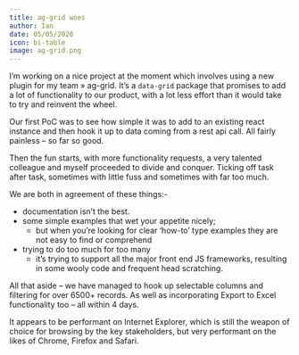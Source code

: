 ```yaml
---
title: ag-grid woes
author: Ian
date: 05/05/2020
icon: bi-table
image: ag-grid.png
---
```


I’m working on a nice project at the moment which involves using a new plugin for my team &raquo; ag-grid. It’s a `data-grid` package that promises to add a lot of functionality to our product, with a lot less effort than it would take to try and reinvent the wheel.

Our first PoC was to see how simple it was to add to an existing react instance and then hook it up to data coming from a rest api call. All fairly painless – so far so good.

Then the fun starts, with more functionality requests, a very talented colleague and myself proceeded to divide and conquer. Ticking off task after task, sometimes with little fuss and sometimes with far too much.

We are both in agreement of these things:-

- documentation isn’t the best.
- some simple examples that wet your appetite nicely;
  - but when you’re looking for clear ‘how-to’ type examples they are not easy to find or comprehend
- trying to do too much for too many
  - it’s trying to support all the major front end JS frameworks, resulting in some wooly code and frequent head scratching.

All that aside – we have managed to hook up selectable columns and filtering for over 6500+ records. As well as incorporating
Export to Excel functionality too – all within 4 days.

It appears to be performant on Internet Explorer, which is still the weapon of choice for browsing by the key stakeholders, but very performant on the likes of Chrome, Firefox and Safari.
